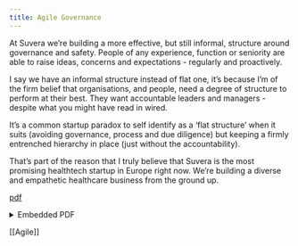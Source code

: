 ```yaml
---
title: Agile Governance
---
```


At Suvera we’re building a more effective, but still informal, structure around governance and safety. People of any experience, function or seniority are able to raise ideas, concerns and expectations - regularly and proactively.

I say we have an informal structure instead of flat one, it’s because I’m of the firm belief that organisations, and people, need a degree of structure to perform at their best. They want accountable leaders and managers - despite what you might have read in wired.

It’s a common startup paradox to self identify as a ‘flat structure’ when it suits (avoiding governance, process and due diligence) but keeping a firmly entrenched hierarchy in place (just without the accountability).

That’s part of the reason that I truly believe that Suvera is the most promising healthtech startup in Europe right now. We’re building a diverse and empathetic healthcare business from the ground up.

[pdf](/assets/silo.tips_lean-development-governance.pdf)

<details> <summary>Embedded PDF</summary> <object data="/assets/silo.tips_lean-development-governance.pdf" width="1000" height="1000" type='application/pdf'> </object> </details>

[[Agile]]
